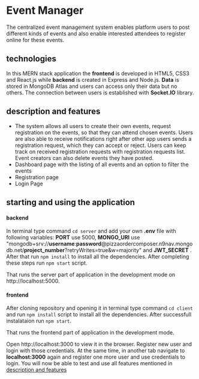 # Event Manager
The centralized event management system enables platform users to post different kinds of events and also enable interested attendees to register online for these events.

## technologies
In this MERN stack application the **frontend** is developed in HTML5, CSS3 and React.js while **backend** is created in Express and Node.js. 
**Data** is stored in MongoDB Atlas and users can access only their data but no others. The connection between users is established with **Socket.IO** library.

## description and features
- The system allows all users to create their own events, request registration on the events, so that they can attend chosen events. Users are also able to receive notifications right after other app users sends a registration request, which they can accept or reject. Users can keep track on received registration requests with registration requests list. Event creators can also delete events they have posted.
- Dashboard page with the listing of all events and an option to filter the events
- Registration page
- Login Page


## starting and using the application

#### backend

In terminal type command `cd server` and add your own **.env** file with following variables: **PORT** use 5000,  **MONGO_URI** use "mongodb+srv://**username**:**password**@pizzaordercomposer.n9nav.mongodb.net/**project_number**?retryWrites=true&w=majority" and **JWT_SECRET** . After that run `npm install` to install all the dependencies. After completing these steps run `npm start` script. 

That runs the server part of application in the development mode on http://localhost:5000.

#### frontend

After cloning repository and opening it in terminal type command `cd client` and run `npm install` script to install all the dependencies. After successfull instalataion run `npm start`. 

That runs the frontend part of application in the development mode.

Open http://localhost:3000 to view it in the browser. Register new user and login with those credentials. At the same time, in another tab navigate to **localhost:3000** again and register one more user and use credentials to login. You will now be able to test and use all features mentioned in [description and features](#description-and-features)

